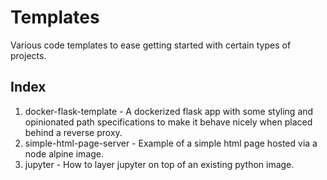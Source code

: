 # Templates

Various code templates to ease getting started with certain types of projects.

## Index

1. docker-flask-template - A dockerized flask app with some styling and opinionated path specifications to make it behave nicely when placed behind a reverse proxy.   
2. simple-html-page-server - Example of a simple html page hosted via a node alpine image.   
3. jupyter - How to layer jupyter on top of an existing python image.
